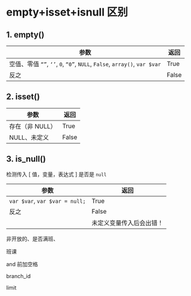 # empty+isset+isnull 区别

## 1. empty()

| 参数                                                         | 返回  |
| ------------------------------------------------------------ | ----- |
| 空值、零值 `“”`, `‘’`, `0`, `“0”`, `NULL`, `False`, `array()`, `var $var` | True  |
| 反之                                                         | False |



## 2. isset()

| 参数            | 返回  |
| --------------- | ----- |
| 存在（非 NULL） | True  |
| NULL、未定义    | False |



## 3. is_null()

检测传入 [ 值，变量，表达式 ] 是否是 `null`

| 参数                           | 返回                     |
| ------------------------------ | ------------------------ |
| `var $var`, `var $var = null;` | True                     |
| 反之                           | False                    |
|                                | 未定义变量传入后会出错！ |

非开放的、是否满班、





班课





and 前加空格

branch_id

limit



